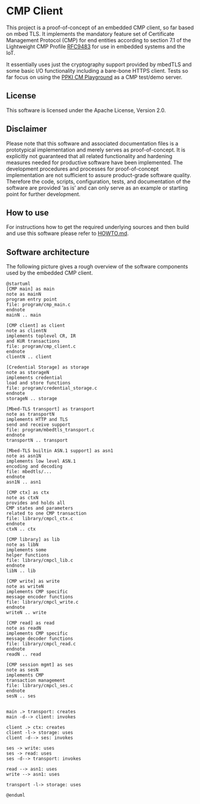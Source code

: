 <!-- Copyright (c) 2019-2025 Siemens AG

Licensed under the Apache License, Version 2.0

SPDX-License-Identifier: Apache-2.0 -->

# CMP Client

This project is a proof-of-concept of an embedded CMP client, 
so far based on mbed TLS.
It implements the mandatory feature set of Certificate Management Protocol 
(CMP) for end entities according to section 7.1 of the Lightweight CMP Profile 
[RFC9483](https://tools.ietf.org/html/rfc9483)
for use in embedded systems and the IoT.

It essentially uses just the cryptography support provided by mbedTLS
and some basic I/O functionality including a bare-bone HTTPS client.
Tests so far focus on using the [PPKI CM Playground](https://wiki.siemens.com/spaces/ProductPKI/pages/497324136/Certificate+Management+Playground) as a CMP test/demo server.


## License

This software is licensed under the Apache License, Version 2.0.

## Disclaimer

Please note that this software and associated documentation files is a prototypical
implementation and merely serves as proof-of-concept.
It is explicitly not guaranteed that all related functionality and hardening measures
needed for productive software have been implemented.
The development procedures and processes for proof-of-concept implementation are
not sufficient to assure product-grade software quality. Therefore the code, scripts,
configuration, tests, and documentation of the software are provided ‘as is’
and can only serve as an example or starting point for further development.

## How to use

For instructions how to get the required underlying sources
and then build and use this software
please refer to [HOWTO.md](/docs/HOWTO.md).


## Software architecture

The following picture gives a rough overview of the software components used by the embedded CMP client.

```plantuml
@startuml
[CMP main] as main
note as mainN
program entry point
file: program/cmp_main.c
endnote
mainN .. main

[CMP client] as client
note as clientN
implements toplevel CR, IR 
and KUR transactions
file: program/cmp_client.c
endnote
clientN .. client

[Credential Storage] as storage
note as storageN
implements credential 
load and store functions
file: program/credential_storage.c
endnote
storageN .. storage

[Mbed-TLS transport] as transport
note as transportN
implements HTTP and TLS 
send and receive support
file: program/mbedtls_transport.c
endnote
transportN .. transport

[Mbed-TLS builtin ASN.1 support] as asn1
note as asn1N
implements low level ASN.1 
encoding and decoding
file: mbedtls/...
endnote
asn1N .. asn1

[CMP ctx] as ctx
note as ctxN
provides and holds all 
CMP states and parameters
related to one CMP transaction
file: library/cmpcl_ctx.c
endnote
ctxN .. ctx 

[CMP library] as lib
note as libN
implements some 
helper functions
file: library/cmpcl_lib.c
endnote
libN .. lib

[CMP write] as write
note as writeN
implements CMP specific 
message encoder functions
file: library/cmpcl_write.c
endnote
writeN .. write

[CMP read] as read
note as readN
implements CMP specific 
message decoder functions
file: library/cmpcl_read.c
endnote
readN .. read

[CMP session mgmt] as ses
note as sesN
implements CMP 
transaction management
file: library/cmpcl_ses.c
endnote
sesN .. ses


main .> transport: creates
main -d--> client: invokes

client .> ctx: creates 
client -l-> storage: uses
client -d--> ses: invokes

ses -> write: uses
ses -> read: uses
ses -d--> transport: invokes

read --> asn1: uses
write --> asn1: uses

transport -l-> storage: uses

@enduml
```
